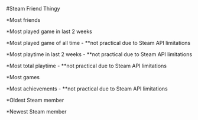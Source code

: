 #Steam Friend Thingy

*Most friends

*Most played game in last 2 weeks

*Most played game of all time - **not practical due to Steam API limitations

*Most playtime in last 2 weeks - **not practical due to Steam API limitations

*Most total playtime - **not practical due to Steam API limitations

*Most games

*Most achievements - **not practical due to Steam API limitations

*Oldest Steam member

*Newest Steam member

